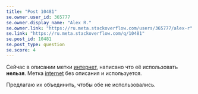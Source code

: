 ```yaml
---
title: "Post 10481"
se.owner.user_id: 365777
se.owner.display_name: "Alex R."
se.owner.link: "https://ru.meta.stackoverflow.com/users/365777/alex-r"
se.link: "https://ru.meta.stackoverflow.com/q/10481"
se.post_id: 10481
se.post_type: question
se.score: 4
---
```

<p>Сейчас в описании метки <a href="https://ru.stackoverflow.com/questions/tagged/%d0%b8%d0%bd%d1%82%d0%b5%d1%80%d0%bd%d0%b5%d1%82" class="post-tag" title="показать вопросы с меткой [интернет]" rel="tag">интернет</a>, написано что её использовать <strong>нельзя</strong>. Метка <a href="https://ru.stackoverflow.com/questions/tagged/internet" class="post-tag" title="показать вопросы с меткой [internet]" rel="tag">internet</a> без описания и используется. </p>

<p>Предлагаю их объединить, чтобы обе не использовались.</p>
